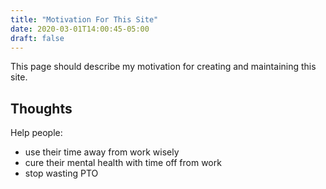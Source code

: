 ```yaml
---
title: "Motivation For This Site"
date: 2020-03-01T14:00:45-05:00
draft: false
---
```


This page should describe my motivation for creating and maintaining this site.

<!--more-->

## Thoughts

Help people:

+ use their time away from work wisely
+ cure their mental health with time off from work
+ stop wasting PTO


